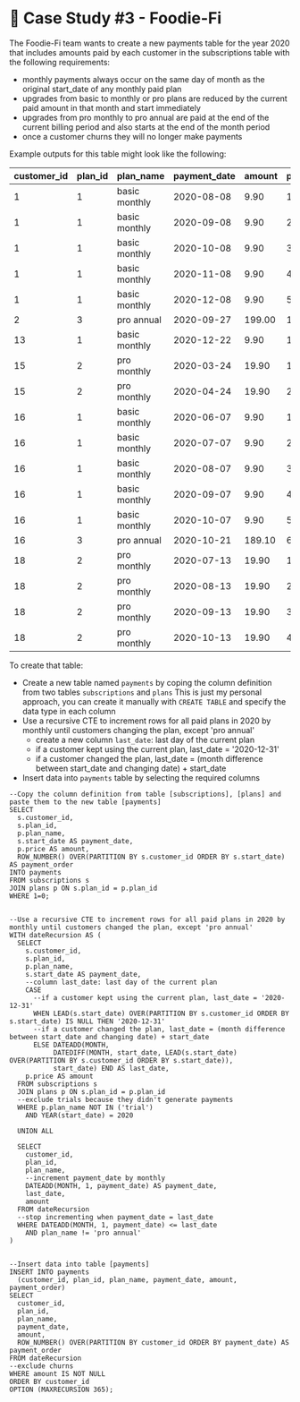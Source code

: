# 🥑 Case Study #3 - Foodie-Fi
The Foodie-Fi team wants to create a new payments table for the year 2020 that includes amounts paid by each customer in the subscriptions table with the following requirements:
  * monthly payments always occur on the same day of month as the original start_date of any monthly paid plan
  * upgrades from basic to monthly or pro plans are reduced by the current paid amount in that month and start immediately
  * upgrades from pro monthly to pro annual are paid at the end of the current billing period and also starts at the end of the month period
  * once a customer churns they will no longer make payments

Example outputs for this table might look like the following:

| customer_id | plan_id | plan_name     | payment_date | amount | payment_order  |
|-------------|---------|---------------|--------------|--------|----------------|
| 1           | 1       | basic monthly | 2020-08-08   | 9.90   | 1              |
| 1           | 1       | basic monthly | 2020-09-08   | 9.90   | 2              |
| 1           | 1       | basic monthly | 2020-10-08   | 9.90   | 3              |
| 1           | 1       | basic monthly | 2020-11-08   | 9.90   | 4              |
| 1           | 1       | basic monthly | 2020-12-08   | 9.90   | 5              |
| 2           | 3       | pro annual    | 2020-09-27   | 199.00 | 1              |
| 13          | 1       | basic monthly | 2020-12-22   | 9.90   | 1              |
| 15          | 2       | pro monthly   | 2020-03-24   | 19.90  | 1              |
| 15          | 2       | pro monthly   | 2020-04-24   | 19.90  | 2              |
| 16          | 1       | basic monthly | 2020-06-07   | 9.90   | 1              |
| 16          | 1       | basic monthly | 2020-07-07   | 9.90   | 2              |
| 16          | 1       | basic monthly | 2020-08-07   | 9.90   | 3              |
| 16          | 1       | basic monthly | 2020-09-07   | 9.90   | 4              |
| 16          | 1       | basic monthly | 2020-10-07   | 9.90   | 5              |
| 16          | 3       | pro annual    | 2020-10-21   | 189.10 | 6              |
| 18          | 2       | pro monthly   | 2020-07-13   | 19.90  | 1              |
| 18          | 2       | pro monthly   | 2020-08-13   | 19.90  | 2              |
| 18          | 2       | pro monthly   | 2020-09-13   | 19.90  | 3              |
| 18          | 2       | pro monthly   | 2020-10-13   | 19.90  | 4              |

To create that table:
  * Create a new table named ```payments``` by coping the column definition from two tables ```subscriptions``` and ```plans```
    This is just my personal approach, you can create it manually with ```CREATE TABLE``` and specify the data type in each column
  * Use a recursive CTE to increment rows for all paid plans in 2020 by monthly until customers changing the plan, except 'pro annual'
    * create a new column ```last_date```: last day of the current plan
    * if a customer kept using the current plan, last_date = '2020-12-31'
    * if a customer changed the plan, last_date = (month difference between start_date and changing date) + start_date
  * Insert data into ```payments``` table by selecting the required columns

```TSQL
--Copy the column definition from table [subscriptions], [plans] and paste them to the new table [payments]
SELECT 
  s.customer_id, 
  s.plan_id, 
  p.plan_name, 
  s.start_date AS payment_date, 
  p.price AS amount, 
  ROW_NUMBER() OVER(PARTITION BY s.customer_id ORDER BY s.start_date) AS payment_order
INTO payments
FROM subscriptions s
JOIN plans p ON s.plan_id = p.plan_id
WHERE 1=0;


--Use a recursive CTE to increment rows for all paid plans in 2020 by monthly until customers changed the plan, except 'pro annual'
WITH dateRecursion AS (
  SELECT 
    s.customer_id,
    s.plan_id,
    p.plan_name,
    s.start_date AS payment_date,
    --column last_date: last day of the current plan
    CASE 
      --if a customer kept using the current plan, last_date = '2020-12-31'
      WHEN LEAD(s.start_date) OVER(PARTITION BY s.customer_id ORDER BY s.start_date) IS NULL THEN '2020-12-31'
      --if a customer changed the plan, last_date = (month difference between start_date and changing date) + start_date
      ELSE DATEADD(MONTH, 
		   DATEDIFF(MONTH, start_date, LEAD(s.start_date) OVER(PARTITION BY s.customer_id ORDER BY s.start_date)),
		   start_date) END AS last_date,
    p.price AS amount
  FROM subscriptions s
  JOIN plans p ON s.plan_id = p.plan_id
  --exclude trials because they didn't generate payments 
  WHERE p.plan_name NOT IN ('trial')
    AND YEAR(start_date) = 2020

  UNION ALL

  SELECT 
    customer_id,
    plan_id,
    plan_name,
    --increment payment_date by monthly
    DATEADD(MONTH, 1, payment_date) AS payment_date,
    last_date,
    amount
  FROM dateRecursion
  --stop incrementing when payment_date = last_date
  WHERE DATEADD(MONTH, 1, payment_date) <= last_date
    AND plan_name != 'pro annual'
)


--Insert data into table [payments]
INSERT INTO payments 
  (customer_id, plan_id, plan_name, payment_date, amount, payment_order)
SELECT 
  customer_id,
  plan_id,
  plan_name,
  payment_date,
  amount,
  ROW_NUMBER() OVER(PARTITION BY customer_id ORDER BY payment_date) AS payment_order
FROM dateRecursion
--exclude churns
WHERE amount IS NOT NULL
ORDER BY customer_id
OPTION (MAXRECURSION 365);
```
